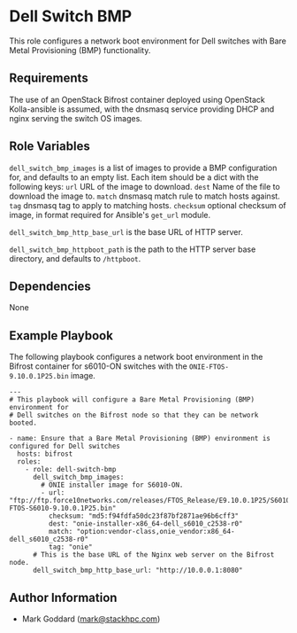 Dell Switch BMP
===============

This role configures a network boot environment for Dell switches with Bare
Metal Provisioning (BMP) functionality.

Requirements
------------

The use of an OpenStack Bifrost container deployed using OpenStack
Kolla-ansible is assumed, with the dnsmasq service providing DHCP and nginx
serving the switch OS images.

Role Variables
--------------

`dell_switch_bmp_images` is a list of images to provide a BMP configuration
for, and defaults to an empty list.  Each item should be a dict with the
following keys:
`url`
    URL of the image to download.
`dest`
    Name of the file to download the image to.
`match`
    dnsmasq match rule to match hosts against.
`tag`
    dnsmasq tag to apply to matching hosts.
`checksum`
    optional checksum of image, in format required for Ansible's `get_url`
    module.

`dell_switch_bmp_http_base_url` is the base URL of HTTP server.

`dell_switch_bmp_httpboot_path` is the path to the HTTP server base directory,
and defaults to `/httpboot`.

Dependencies
------------

None

Example Playbook
----------------

The following playbook configures a network boot environment in the Bifrost
container for s6010-ON switches with the `ONIE-FTOS-9.10.0.1P25.bin` image.

    ---
    # This playbook will configure a Bare Metal Provisioning (BMP) environment for
    # Dell switches on the Bifrost node so that they can be network booted.

    - name: Ensure that a Bare Metal Provisioning (BMP) environment is configured for Dell switches
      hosts: bifrost
      roles:
        - role: dell-switch-bmp
          dell_switch_bmp_images:
            # ONIE installer image for S6010-ON.
            - url: "ftp://ftp.force10networks.com/releases/FTOS_Release/E9.10.0.1P25/S6010/ONIE-FTOS-S6010-9.10.0.1P25.bin"
              checksum: "md5:f94fdfa50dc23f87bf2871ae96b6cff3"
              dest: "onie-installer-x86_64-dell_s6010_c2538-r0"
              match: "option:vendor-class,onie_vendor:x86_64-dell_s6010_c2538-r0"
              tag: "onie"
          # This is the base URL of the Nginx web server on the Bifrost node.
          dell_switch_bmp_http_base_url: "http://10.0.0.1:8080"

Author Information
------------------

- Mark Goddard (<mark@stackhpc.com>)
